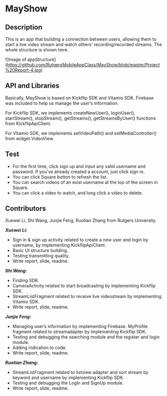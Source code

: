 # MayShow
## Description
This is an app that building a connection between users, allowing them to start a live video stream and watch others’ recording/recorded streams. The whole structure is shown here.

![Image of appStructure]
(https://github.com/RutgersMobileAppClass/MayShow/blob/master/Project%20Report-4.jpg)

## API and Libraries
Basically, MayShow is based on Kickflip SDK and Vitamio SDK. Firebase was included to help us manage the user’s information.

For Kickflip SDK, we implements createNewUser(), loginUser(), startStream(), stopStream(), getStreams(), getStreamsByUser() functions from KickflipApiClient.

For Vitamio SDK, we implements setVideoPath() and setMediaController() from widget.VideoView.

## Test
  * For the first time, click sign up and input any valid username and password. If you've already created a account, just click sign in.
  * You can click Square button to refresh the list.
  * You can search videos of an exist username at the top of the screen in Square.
  * You can click a video to watch, and long click a video to delete.

## Contributors
Xuewei Li, Shi Wang, Junjie Feng, Ruotian Zhang from Rutgers University.

_**Xuewei Li:**_ 
  * Sign in & sign up activity related to create a new user and login by username, by implementing KickflipApiClient. 
  * Basic UI structure building.
  * Testing transmitting quality.
  * Write report, slide, readme.

_**Shi Wang:**_
  * Finding SDK.
  * CameraActivity related to start broadcasting by implementing Kickflip SDK.
  * StreamListFragment related to receive live videostream by implementing Vitamio SDK.
  * Write report, slide, readme.

_**Junjie Feng:**_
  * Managing user’s information by implementing Firebase. MyProfile fragment related to streamadapter by implementing Kickflip SDK. 
  * Testing and debugging the searching module and the register and login module.
  * Adding indication to code.
  * Write report, slide, readme.

_**Ruotian Zhang:**_
  * StreamListFragment related to listview adapter and sort stream by keyword and username by implementing Kickflip SDK.
  * Testing and debugging the LogIn and SignUp module. 
  * Write report, slide, readme.


